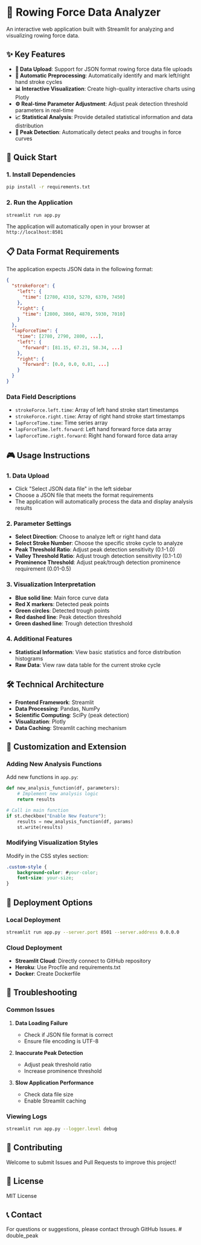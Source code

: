 # 🚣 Rowing Force Data Analyzer

An interactive web application built with Streamlit for analyzing and visualizing rowing force data.

## ✨ Key Features

- **📁 Data Upload**: Support for JSON format rowing force data file uploads
- **🔄 Automatic Preprocessing**: Automatically identify and mark left/right hand stroke cycles
- **📊 Interactive Visualization**: Create high-quality interactive charts using Plotly
- **⚙️ Real-time Parameter Adjustment**: Adjust peak detection threshold parameters in real-time
- **📈 Statistical Analysis**: Provide detailed statistical information and data distribution
- **🎯 Peak Detection**: Automatically detect peaks and troughs in force curves

## 🚀 Quick Start

### 1. Install Dependencies

```bash
pip install -r requirements.txt
```

### 2. Run the Application

```bash
streamlit run app.py
```

The application will automatically open in your browser at `http://localhost:8501`

## 📋 Data Format Requirements

The application expects JSON data in the following format:

```json
{
  "strokeForce": {
    "left": {
      "time": [2780, 4310, 5270, 6370, 7450]
    },
    "right": {
      "time": [2800, 3860, 4870, 5930, 7010]
    }
  },
  "lapForceTime": {
    "time": [2780, 2790, 2800, ...],
    "left": {
      "forward": [81.15, 67.21, 58.34, ...]
    },
    "right": {
      "forward": [0.0, 0.0, 0.81, ...]
    }
  }
}
```

### Data Field Descriptions

- `strokeForce.left.time`: Array of left hand stroke start timestamps
- `strokeForce.right.time`: Array of right hand stroke start timestamps
- `lapForceTime.time`: Time series array
- `lapForceTime.left.forward`: Left hand forward force data array
- `lapForceTime.right.forward`: Right hand forward force data array

## 🎮 Usage Instructions

### 1. Data Upload
- Click "Select JSON data file" in the left sidebar
- Choose a JSON file that meets the format requirements
- The application will automatically process the data and display analysis results

### 2. Parameter Settings
- **Select Direction**: Choose to analyze left or right hand data
- **Select Stroke Number**: Choose the specific stroke cycle to analyze
- **Peak Threshold Ratio**: Adjust peak detection sensitivity (0.1-1.0)
- **Valley Threshold Ratio**: Adjust trough detection sensitivity (0.1-1.0)
- **Prominence Threshold**: Adjust peak/trough detection prominence requirement (0.01-0.5)

### 3. Visualization Interpretation
- **Blue solid line**: Main force curve data
- **Red X markers**: Detected peak points
- **Green circles**: Detected trough points
- **Red dashed line**: Peak detection threshold
- **Green dashed line**: Trough detection threshold

### 4. Additional Features
- **Statistical Information**: View basic statistics and force distribution histograms
- **Raw Data**: View raw data table for the current stroke cycle

## 🛠️ Technical Architecture

- **Frontend Framework**: Streamlit
- **Data Processing**: Pandas, NumPy
- **Scientific Computing**: SciPy (peak detection)
- **Visualization**: Plotly
- **Data Caching**: Streamlit caching mechanism

## 🔧 Customization and Extension

### Adding New Analysis Functions

Add new functions in `app.py`:

```python
def new_analysis_function(df, parameters):
    # Implement new analysis logic
    return results

# Call in main function
if st.checkbox("Enable New Feature"):
    results = new_analysis_function(df, params)
    st.write(results)
```

### Modifying Visualization Styles

Modify in the CSS styles section:

```css
.custom-style {
    background-color: #your-color;
    font-size: your-size;
}
```

## 📱 Deployment Options

### Local Deployment
```bash
streamlit run app.py --server.port 8501 --server.address 0.0.0.0
```

### Cloud Deployment
- **Streamlit Cloud**: Directly connect to GitHub repository
- **Heroku**: Use Procfile and requirements.txt
- **Docker**: Create Dockerfile

## 🐛 Troubleshooting

### Common Issues

1. **Data Loading Failure**
   - Check if JSON file format is correct
   - Ensure file encoding is UTF-8

2. **Inaccurate Peak Detection**
   - Adjust peak threshold ratio
   - Increase prominence threshold

3. **Slow Application Performance**
   - Check data file size
   - Enable Streamlit caching

### Viewing Logs
```bash
streamlit run app.py --logger.level debug
```

## 🤝 Contributing

Welcome to submit Issues and Pull Requests to improve this project!

## 📄 License

MIT License

## 📞 Contact

For questions or suggestions, please contact through GitHub Issues. #   d o u b l e _ p e a k  
 